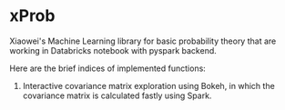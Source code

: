 # xProb

Xiaowei's Machine Learning library for basic probability theory that are working in Databricks notebook with pyspark backend.

Here are the brief indices of implemented functions:

1. Interactive covariance matrix exploration using Bokeh, in which the covariance matrix is calculated fastly using Spark.
